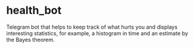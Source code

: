 # health_bot
Telegram bot that helps to keep track of what hurts you and displays interesting statistics, for example, a histogram in time and an estimate by the Bayes theorem.
